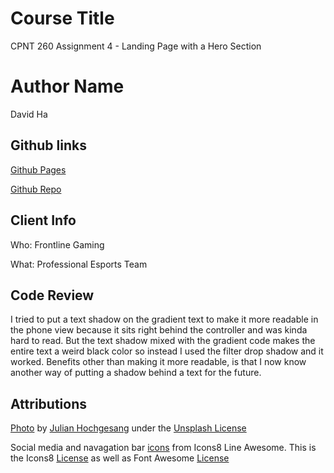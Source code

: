 # Course Title
CPNT 260 Assignment 4 - Landing Page with a Hero Section

# Author Name
David Ha

## Github links
[Github Pages](https://boostha.github.io/cpnt260-a4/)

[Github Repo](https://github.com/boostha/cpnt260-a4.git)

## Client Info
Who: Frontline Gaming

What: Professional Esports Team

## Code Review
I tried to put a text shadow on the gradient text to make it more readable in the phone view because it sits right behind the controller and was kinda hard to read. But the text shadow mixed with the gradient code makes the entire text a weird black color so instead I used the filter drop shadow and it worked. Benefits other than making it more readable, is that I now know another way of putting a shadow behind a text for the future.

## Attributions

[Photo](https://unsplash.com/photos/jtPSdmlEOjk) by [Julian Hochgesang](https://unsplash.com/@julianhochgesang) under the [Unsplash License](https://unsplash.com/license)

Social media and navagation bar [icons](https://icons8.com/line-awesome) from Icons8 Line Awesome. This is the Icons8 [License](https://icons8.com/license) as well as Font Awesome [License](https://fontawesome.com/license)